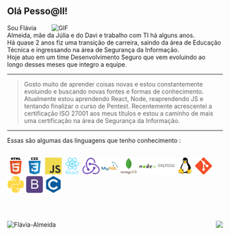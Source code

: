 <h2>  Olá Pesso@ll! </h2>

<img align="right" alt="GIF" src="https://octocat-generator-assets.githubusercontent.com/my-octocat-1624927265873.png" width="400px" />
<p> Sou Flávia Almeida, mãe da Júlia e do Davi e trabalho com TI há alguns anos. <br />
Há quase 2 anos fiz uma transição de carreira, saindo da área de Educação Técnica e ingressando na área de Segurança da Informação. <br />
Hoje atuo em um time Desenvolvimento Seguro que vem evoluindo ao longo desses meses que integro a equipe. </p>



<hr />
  
> Gosto muito de aprender coisas novas e estou constantemente evoluindo e buscando novas fontes e formas de conhecimento.
> Atualmente estou aprendendo React, Node, reaprendendo JS e tentando finalizar o curso de Pentest. 
> Recentemente acrescentei a certificação ISO 27001 aos meus títulos e estou a caminho de mais uma certificação na área de Segurança da Informação.

<hr />
Essas são algumas das linguagens que tenho conhecimento : <br /> <br />


<p align="left">
<img src="https://raw.githubusercontent.com/devicons/devicon/master/icons/html5/html5-original-wordmark.svg" alt="html5" width="40" height="40"/> 
<img src="https://raw.githubusercontent.com/devicons/devicon/master/icons/css3/css3-original-wordmark.svg" alt="css3" width="40" height="40"/> 
<img src="https://raw.githubusercontent.com/devicons/devicon/master/icons/javascript/javascript-original.svg" alt="javascript" width="40" height="40"/> 
<img src="https://raw.githubusercontent.com/devicons/devicon/master/icons/react/react-original-wordmark.svg" alt="react" width="40" height="40"/> 
<img src="https://raw.githubusercontent.com/devicons/devicon/master/icons/redux/redux-original.svg" alt="redux" width="40" height="40"/> 
<img src="https://raw.githubusercontent.com/devicons/devicon/master/icons/mysql/mysql-original-wordmark.svg" alt="mysql" width="40" height="40"/> 
<img src="https://raw.githubusercontent.com/devicons/devicon/master/icons/mongodb/mongodb-original-wordmark.svg" alt="mongodb" width="40" height="40"/> 
<img src="https://raw.githubusercontent.com/devicons/devicon/master/icons/nodejs/nodejs-original-wordmark.svg" alt="nodejs" width="40" height="40"/> 
<img src="https://raw.githubusercontent.com/devicons/devicon/master/icons/express/express-original-wordmark.svg" alt="express" width="40" height="40"/> 
<img src="https://raw.githubusercontent.com/devicons/devicon/master/icons/linux/linux-original.svg" alt="linux" width="40" height="40" />
<img src="https://raw.githubusercontent.com/devicons/devicon/master/icons/git/git-original.svg" alt="git" width="40" height="40"/> 
<img src="https://raw.githubusercontent.com/devicons/devicon/master/icons/python/python-plain.svg" alt="Python" width="40" height="40" />
<img src="https://raw.githubusercontent.com/devicons/devicon/master/icons/bootstrap/bootstrap-plain.svg" alt="Bootstrap" width="40" height="40" />
<img src="https://raw.githubusercontent.com/devicons/devicon/master/icons/c/c-plain.svg" alt="C" width="40" height="40" />
</p>

<br /> <br />


<a href="https://github.com/flaviagdealmeida/github-readme-stats">
  <img align="left" src="https://github-readme-stats.vercel.app/api?username=flaviagdealmeida&count_private=true&show_icons=true&theme=radical" alt="Flávia-Almeida" width="400" />
</a>

<a href="https://github.com/flaviagdealmeida/github-readme-stats">
  <img align="right" src="https://github-readme-stats.vercel.app/api/top-langs/?username=flaviagdealmeida&layout=compact&theme=radical" />
</a>



